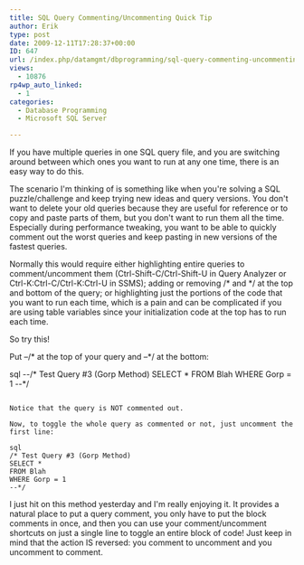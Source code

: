 ```yaml
---
title: SQL Query Commenting/Uncommenting Quick Tip
author: Erik
type: post
date: 2009-12-11T17:28:37+00:00
ID: 647
url: /index.php/datamgmt/dbprogramming/sql-query-commenting-uncommenting-quick/
views:
  - 10876
rp4wp_auto_linked:
  - 1
categories:
  - Database Programming
  - Microsoft SQL Server

---
```

If you have multiple queries in one SQL query file, and you are switching around between which ones you want to run at any one time, there is an easy way to do this.

The scenario I'm thinking of is something like when you're solving a SQL puzzle/challenge and keep trying new ideas and query versions. You don't want to delete your old queries because they are useful for reference or to copy and paste parts of them, but you don't want to run them all the time. Especially during performance tweaking, you want to be able to quickly comment out the worst queries and keep pasting in new versions of the fastest queries.

Normally this would require either highlighting entire queries to comment/uncomment them (Ctrl-Shift-C/Ctrl-Shift-U in Query Analyzer or Ctrl-K:Ctrl-C/Ctrl-K:Ctrl-U in SSMS); adding or removing /\* and \*/ at the top and bottom of the query; or highlighting just the portions of the code that you want to run each time, which is a pain and can be complicated if you are using table variables since your initialization code at the top has to run each time.

So try this!

Put &#8211;/\* at the top of your query and &#8211;\*/ at the bottom:

sql
--/* Test Query #3 (Gorp Method)
SELECT *
FROM Blah
WHERE Gorp = 1
--*/
```

Notice that the query is NOT commented out.

Now, to toggle the whole query as commented or not, just uncomment the first line:

sql
/* Test Query #3 (Gorp Method)
SELECT *
FROM Blah
WHERE Gorp = 1
--*/
```

I just hit on this method yesterday and I'm really enjoying it. It provides a natural place to put a query comment, you only have to put the block comments in once, and then you can use your comment/uncomment shortcuts on just a single line to toggle an entire block of code! Just keep in mind that the action IS reversed: you comment to uncomment and you uncomment to comment.